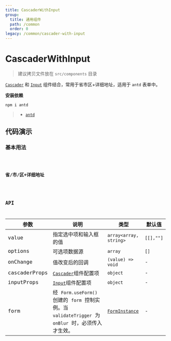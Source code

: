 ```yaml
---
title: CascaderWithInput
group:
  title: 通用组件
  path: /common
  order: 0
legacy: /common/cascader-with-input
---
```


# CascaderWithInput

> 建议拷贝文件放在 `src/components` 目录

[`Cascader`](https://ant.design/components/cascader-cn/#API) 和 [`Input`](https://ant.design/components/input-cn/#API) 组件结合，常用于省市区+详细地址，适用于 `antd` 表单中。

**安装依赖**

```
npm i antd
```

> - [`antd`](https://ant.design/components/popover-cn/)

## 代码演示

### 基本用法

<code src="./demo/Demo1.jsx" />

### 省/市/区+详细地址 

<code src="./demo/Demo2.jsx" />


## API

参数 | 说明 | 类型 | 默认值 |
------------- | ------------- | ------------- | ------------- |
value  | 指定选中项和输入框的值 | `array<array, string>` | `[[],""]` |
options  | 可选项数据源 | `array` | `[]` |
onChange  | 值改变后的回调 | `(value) => void` | - |
cascaderProps  | [`Cascader`](https://ant.design/components/cascader-cn/#API)组件配置项 | `object` | - |
inputProps | [`Input`](https://ant.design/components/input-cn/#API)组件配置项 | `object` | - |
form | 经 `Form.useForm()` 创建的 `form` 控制实例。当 `validateTrigger` 为 `onBlur` 时，必须传入才生效。 | [`FormInstance`](https://ant.design/components/form-cn/#FormInstance) | - |